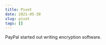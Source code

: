 ```yaml
---
title: Pivot
date: 2021-05-30
slug: pivot
tags: []
---
```


PayPal started out writing encryption software.


